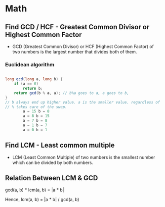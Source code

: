 
# Math 

## Find GCD / HCF - Greatest Common Divisor or Highest Common Factor
- GCD (Greatest Common Divisor) or HCF (Highest Common Factor) of two numbers is the largest number that divides both of them.

### Euclidean algorithm

```java

long gcd(long a, long b) {
    if (a == 0) 
        return b;
    return gcd(b % a, a); // b%a goes to a, a goes to b, 
}
// b always end up higher value. a is the smaller value. regardless of the input.
// % takes care of the swap. 
        a = 15 b = 8
        a = 8 b = 15
        a = 7 b = 8
        a = 1 b = 7
        a = 0 b = 1

```

## Find LCM - Least common multiple
- LCM (Least Common Multiple) of two numbers is the smallest number which can be divided by both numbers.

## Relation Between LCM & GCD
gcd(a, b) * lcm(a, b) = |a * b|

Hence,
lcm(a, b) = |a * b| / gcd(a, b)



